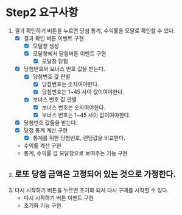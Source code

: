 # Step2 요구사항
1. 결과 확인하기 버튼을 누르면 당첨 통계, 수익률을 모달로 확인할 수 있다.
    - [x] 결과 확인 버튼 이벤트 구현
      - [x] 모달창 생성
      - [x] 모달창에서 닫힘버튼 이벤트 구현
        - [x] 모달창 닫힘
    - [x] 당첨번호와 보너스 번호 값을 받는다.
      - [x] 당첨번호 값 판별
        - [x] 당첨번호는 숫자여야한다.
        - [x] 당첨번호는 1~45 사이 값이여야한다.
      - [x] 보너스 번호 값 판별
        - [x] 보너스 번호는 숫자여야한다.
        - [x] 보너스 번호는 1~45 사이 값이여야한다.
    - [x] 당첨번호 값들을 받는다.
    - [x] 당첨 통계 계산 구현
      - [x] 통계를 위한 당첨번호, 랜덤값을 비교한다.
    - 수익률 계산 구현
    - 통계, 수익률 값 모달창으로 보여주는 기능 구현
2. 로또 당첨 금액은 고정되어 있는 것으로 가정한다.
    - 
3. 다시 시작하기 버튼을 누르면 초기화 되서 다시 구매를 시작할 수 있다.
    - 다시 시작하기 버튼 이벤트 구현
    - 초기화 기능 구현
